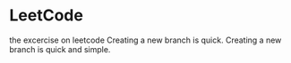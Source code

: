 # LeetCode
the excercise on leetcode
Creating a new branch is quick.
Creating a new branch is quick and simple.
